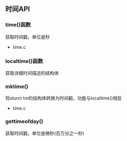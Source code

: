 ## 时间API
### time()函数
获取时间戳，单位是秒
* time.c
### localtime()函数
获取详细时间描述的结构体
### mktime()
将sturct tm的结构体转换为时间戳，功能与localtime()相反
* time.c
### gettimeofday()
获取时间戳，单位是微秒(百万分之一秒)
